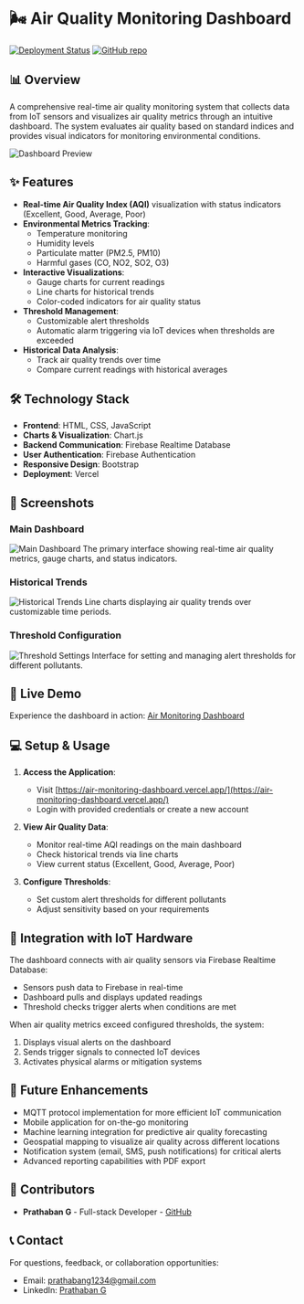 # 🌬️ Air Quality Monitoring Dashboard

[![Deployment Status](https://img.shields.io/badge/deployment-live-brightgreen)](https://air-monitoring-dashboard.vercel.app/)
[![GitHub repo](https://img.shields.io/badge/GitHub-Repository-blue)](https://github.com/Prathaban-G/air-Monitoring-Dashboard)

## 📊 Overview

A comprehensive real-time air quality monitoring system that collects data from IoT sensors and visualizes air quality metrics through an intuitive dashboard. The system evaluates air quality based on standard indices and provides visual indicators for monitoring environmental conditions.

![Dashboard Preview](https://i.imgur.com/your-dashboard-image.jpg)

## ✨ Features

- **Real-time Air Quality Index (AQI)** visualization with status indicators (Excellent, Good, Average, Poor)
- **Environmental Metrics Tracking**:
  - Temperature monitoring
  - Humidity levels
  - Particulate matter (PM2.5, PM10)
  - Harmful gases (CO, NO2, SO2, O3)
- **Interactive Visualizations**:
  - Gauge charts for current readings
  - Line charts for historical trends
  - Color-coded indicators for air quality status
- **Threshold Management**:
  - Customizable alert thresholds
  - Automatic alarm triggering via IoT devices when thresholds are exceeded
- **Historical Data Analysis**:
  - Track air quality trends over time
  - Compare current readings with historical averages

## 🛠️ Technology Stack

- **Frontend**: HTML, CSS, JavaScript
- **Charts & Visualization**: Chart.js
- **Backend Communication**: Firebase Realtime Database
- **User Authentication**: Firebase Authentication
- **Responsive Design**: Bootstrap
- **Deployment**: Vercel

## 📸 Screenshots

### Main Dashboard
![Main Dashboard](https://i.imgur.com/your-main-dashboard.jpg)
The primary interface showing real-time air quality metrics, gauge charts, and status indicators.

### Historical Trends
![Historical Trends](https://i.imgur.com/your-historical-trends.jpg)
Line charts displaying air quality trends over customizable time periods.

### Threshold Configuration
![Threshold Settings](https://i.imgur.com/your-threshold-settings.jpg)
Interface for setting and managing alert thresholds for different pollutants.

## 🚀 Live Demo

Experience the dashboard in action: [Air Monitoring Dashboard](https://air-monitoring-dashboard.vercel.app/)

## 💻 Setup & Usage

1. **Access the Application**:
   - Visit [https://air-monitoring-dashboard.vercel.app/](https://air-monitoring-dashboard.vercel.app/)
   - Login with provided credentials or create a new account

2. **View Air Quality Data**:
   - Monitor real-time AQI readings on the main dashboard
   - Check historical trends via line charts
   - View current status (Excellent, Good, Average, Poor)

3. **Configure Thresholds**:
   - Set custom alert thresholds for different pollutants
   - Adjust sensitivity based on your requirements

## 🔄 Integration with IoT Hardware

The dashboard connects with air quality sensors via Firebase Realtime Database:
- Sensors push data to Firebase in real-time
- Dashboard pulls and displays updated readings
- Threshold checks trigger alerts when conditions are met

When air quality metrics exceed configured thresholds, the system:
1. Displays visual alerts on the dashboard
2. Sends trigger signals to connected IoT devices
3. Activates physical alarms or mitigation systems

## 🔮 Future Enhancements

- MQTT protocol implementation for more efficient IoT communication
- Mobile application for on-the-go monitoring
- Machine learning integration for predictive air quality forecasting
- Geospatial mapping to visualize air quality across different locations
- Notification system (email, SMS, push notifications) for critical alerts
- Advanced reporting capabilities with PDF export

## 👥 Contributors

- **Prathaban G** - Full-stack Developer - [GitHub](https://github.com/Prathaban-G)

## 📞 Contact

For questions, feedback, or collaboration opportunities:
- Email: prathabang1234@gmail.com
- LinkedIn: [Prathaban G](https://www.linkedin.com/in/your-profile/)

